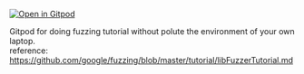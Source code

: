 [![Open in Gitpod](https://gitpod.io/button/open-in-gitpod.svg)](https://gitpod.io/#https://github.com/yukarinoki/fuzzing-tutorial)  

Gitpod for doing fuzzing tutorial without polute the environment of your own laptop.   
reference: https://github.com/google/fuzzing/blob/master/tutorial/libFuzzerTutorial.md  
